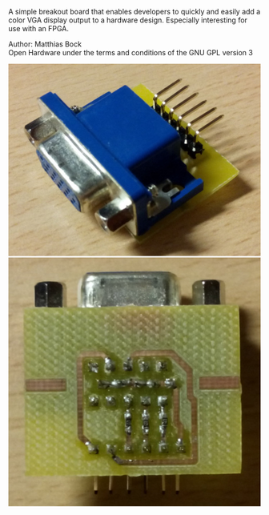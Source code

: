 A simple breakout board that enables developers to quickly and easily add a color VGA display output to a hardware design.
Especially interesting for use with an FPGA.

Author: Matthias Bock<br/>
Open Hardware under the terms and conditions of the GNU GPL version 3

![](https://github.com/matthiasbock/VGA-breakout.PCB/raw/3892bea77a557b4afd0983b63d8d844aa1dddf1d/IMG_20151123_164552.JPG)
![](https://github.com/matthiasbock/VGA-breakout.PCB/blob/3892bea77a557b4afd0983b63d8d844aa1dddf1d/IMG_20151123_164528.JPG)
